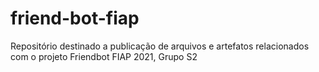 # friend-bot-fiap
Repositório destinado a publicação de arquivos e artefatos relacionados com o projeto Friendbot FIAP 2021, Grupo S2
